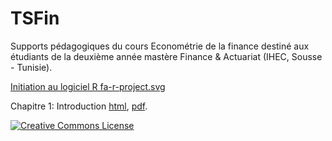 # TSFin
Supports pédagogiques du cours Econométrie de la finance destiné aux étudiants de la deuxième année mastère Finance &amp; Actuariat (IHEC, Sousse - Tunisie).

[Initiation au logiciel R fa-r-project.svg](https://github.com/Hamrita/Statistique-Mathematique/tree/main/Initiation%20R)

Chapitre 1: Introduction [html](https://rpubs.com/Sioud/827012),  [pdf](https://github.com/Hamrita/TSFin/blob/main/Chap1/Chap1_TSFin.pdf).


<a rel="license" href="http://creativecommons.org/licenses/by-nc-sa/4.0/"><img alt="Creative Commons License" style="border-width:0" src="https://i.creativecommons.org/l/by-nc-sa/4.0/88x31.png" /></a><br /><span xmlns:dct="http://purl.org/dc/terms/" href="http://purl.org/dc/dcmitype/Text" property="dct:title" rel="dct:type">
